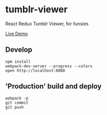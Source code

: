 # tumblr-viewer
React Redux Tumblr Viewer, for funsies

[Live Demo](https://lucap.github.io/tumblr-viewer/)


## Develop

```
npm install
webpack-dev-server --progress --colors
open http://localhost:8080
```

## 'Production' build and deploy

```
webpack -p
git commit 
git push
```
